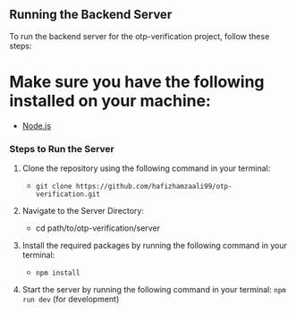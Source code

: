 ## Running the Backend Server

To run the backend server for the otp-verification project, follow these steps:

# Make sure you have the following installed on your machine:

- [Node.js](https://nodejs.org/)

### Steps to Run the Server

1. Clone the repository using the following command in your terminal:

   - `git clone https://github.com/hafizhamzaali99/otp-verification.git`

2. Navigate to the Server Directory:

   - cd path/to/otp-verification/server

3. Install the required packages by running the following command in your terminal:

   - `npm install`

4. Start the server by running the following command in your terminal:
   `npm run dev` (for development)
